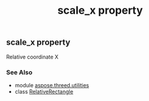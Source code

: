 ﻿---
title: scale_x property
second_title: Aspose.3D for Python via .NET API References
description: 
type: docs
weight: 110
url: /python-net/aspose.threed.utilities/relativerectangle/scale_x/
is_root: false
---

## scale_x property


Relative coordinate X

### See Also
* module [aspose.threed.utilities](../../)
* class [RelativeRectangle](/3d/python-net/aspose.threed.utilities/relativerectangle)
